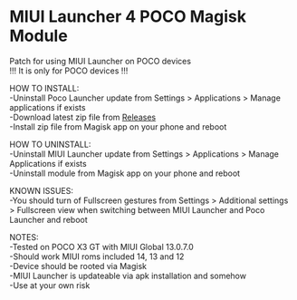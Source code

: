 # MIUI Launcher 4 POCO Magisk Module
Patch for using MIUI Launcher on POCO devices  
!!! It is only for POCO devices !!!  
  
HOW TO INSTALL:  
-Uninstall Poco Launcher update from Settings > Applications > Manage applications if exists  
-Download latest zip file from [Releases](https://github.com/symbuzzer/MIUI-Launcher-4-POCO-Magisk-Module/releases)  
-Install zip file from Magisk app on your phone and reboot  
  
HOW TO UNINSTALL:  
-Uninstall MIUI Launcher update from Settings > Applications > Manage Applications if exists  
-Uninstall module from Magisk app on your phone and reboot  
  
KNOWN ISSUES:  
-You should turn of Fullscreen gestures from Settings > Additional settings > Fullscreen view when switching between MIUI Launcher and Poco Launcher and reboot  
  
NOTES:   
-Tested on POCO X3 GT with MIUI Global 13.0.7.0  
-Should work MIUI roms included 14, 13 and 12  
-Device should be rooted via Magisk  
-MIUI Launcher is updateable via apk installation and somehow  
-Use at your own risk  
